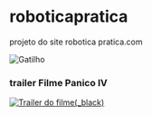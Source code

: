 # roboticapratica
projeto do site robotica pratica.com

![Gatilho](https://github.com/RafaelDonovan/roboticapratica/blob/main/mais-de-100-gifs-animados-e-imagens-animadas-para-facebook-e-whatsapp-20.gif)
### trailer Filme Panico IV
[![Trailer do filme](https://img.youtube.com/vi/Qz-xm5dEpf4/0.jpg)(_black)](https://www.youtube.com/watch?v=Qz-xm5dEpf4)
